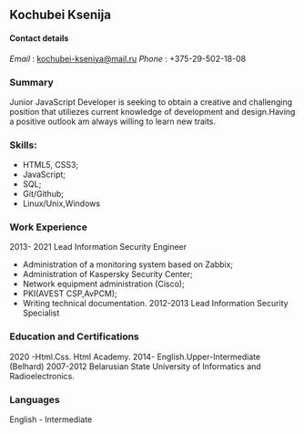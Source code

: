 ## Kochubei Ksenija

#### **Contact details**
*Email* : kochubei-kseniya@mail.ru
*Phone* : +375-29-502-18-08

### Summary
Junior JavaScript Developer is seeking to obtain a creative and challenging position that utiliezes current knowledge of 
development and design.Having a positive outlook am always willing to learn new traits.

### Skills:
- HTML5, CSS3;
- JavaScript;
- SQL;
- Git/Github;
- Linux/Unix,Windows

### Work Experience
2013- 2021
Lead Information Security Engineer
- Administration of a monitoring system based on Zabbix;
- Administration of Kaspersky Security Center;
- Network equipment administration (Cisco);
- PKI(AVEST CSP,AvPCM);
- Writing technical documentation.
2012-2013
Lead Information Security Specialist

### Education and Certifications
2020 -Html.Css. Html Academy.
2014- English.Upper-Intermediate (Belhard)
2007-2012 Belarusian State University of Informatics and Radioelectronics.

### Languages
English - Intermediate
